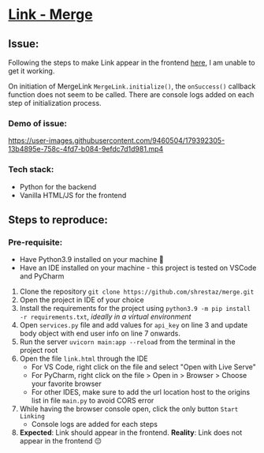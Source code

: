 # [Link - Merge](https://www.merge.dev/docs/get-started/link/)

## Issue:

Following the steps to make Link appear in the frontend [here](https://www.merge.dev/docs/get-started/link/#step-2), I am unable to get it working.

On initiation of MergeLink `MergeLink.initialize()`, the `onSuccess()` callback function does not seem to be called. There are console logs added on each step of initialization process.

### Demo of issue:
https://user-images.githubusercontent.com/9460504/179392305-13b4895e-758c-4fd7-b084-9efdc7d1d981.mp4


### Tech stack:

- Python for the backend
- Vanilla HTML/JS for the frontend

## Steps to reproduce:

### Pre-requisite:

- Have Python3.9 installed on your machine 🐍
- Have an IDE installed on your machine - this project is tested on VSCode and PyCharm

1. Clone the repository `git clone https://github.com/shrestaz/merge.git`
2. Open the project in IDE of your choice
3. Install the requirements for the project using `python3.9 -m pip install -r requirements.txt`, _ideally in a virtual environment_
4. Open `services.py` file and add values for `api_key` on line 3 and update body object with end user info on line 7 onwards.
5. Run the server `uvicorn main:app --reload` from the terminal in the project root
6. Open the file `link.html` through the IDE
   - For VS Code, right click on the file and select "Open with Live Serve"
   - For PyCharm, right click on the file > Open in > Browser > Choose your favorite browser
   - For other IDES, make sure to add the url location host to the origins list in file `main.py` to avoid CORS error
7. While having the browser console open, click the only button `Start Linking`
   - Console logs are added for each steps
8. **Expected**: Link should appear in the frontend. **Reality**: Link does not appear in the frontend 😔
